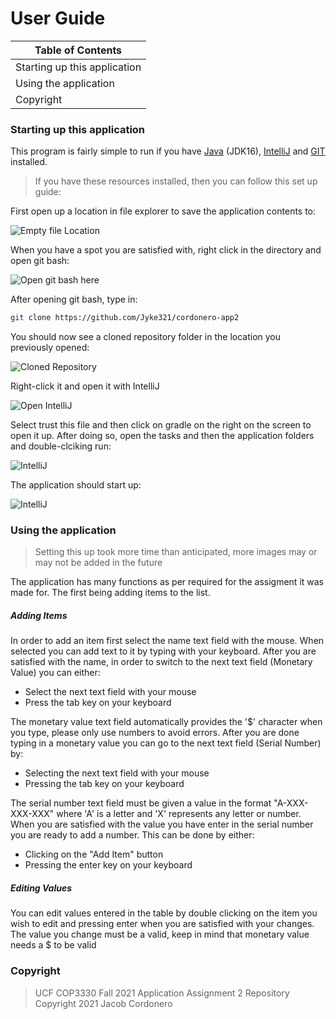 # User Guide
| Table of Contents |
| ------ |
|Starting up this application |
|Using the application |
|Copyright|


### Starting up this application
This program is fairly simple to run if you have [Java] (JDK16), [IntelliJ] and [GIT] installed.
> If you have these resources installed, then you can follow this set up guide:

First open up a location in file explorer to save the application contents to:

![Empty file Location][image1]

When you have a spot you are satisfied with, right click in the directory and open git bash:

![Open git bash here][image2]

After opening git bash, type in:
```sh
git clone https://github.com/Jyke321/cordonero-app2
```
You should now see a cloned repository folder in the location you previously opened:

![Cloned Repository][image3]

Right-click it and open it with IntelliJ

![Open IntelliJ][image4]

Select trust this file and then click on gradle on the right on the screen to open it up.
After doing so, open the tasks and then the application folders and double-clciking run:

![IntelliJ][image5]

The application should start up:

![IntelliJ][image6]

### Using the application
> Setting this up took more time than anticipated, more images may or may not be added in the future

The application has many functions as per required for the assigment it was made for. The first being adding items to the list.

##### Adding Items
In order to add an item first select the name text field with the mouse. When selected you can add text to it by typing with your keyboard.
After you are satisfied with the name, in order to switch to the next text field (Monetary Value) you can either:
 - Select the next text field with your mouse
 - Press the tab key on your keyboard

The monetary value text field automatically provides the '$' character when you type, please only use numbers to avoid errors.
After you are done typing in a monetary value you can go to the next text field (Serial Number) by:
 - Selecting the next text field with your mouse
 - Pressing the tab key on your keyboard

The serial number text field must be given a value in the format "A-XXX-XXX-XXX" where 'A' is a letter and 'X' represents any letter or number.
When you are satisfied with the value you have enter in the serial number you are ready to add a number. This can be done by either:
 - Clicking on the "Add Item" button
 - Pressing the enter key on your keyboard

##### Editing Values
You can edit values entered in the table by double clicking on the item you wish to edit and pressing enter when you are satisfied with your changes.
The value you change must be a valid, keep in mind that monetary value needs a $ to be valid


### Copyright

> UCF COP3330 Fall 2021 Application Assignment 2 Repository 
> Copyright 2021 Jacob Cordonero

[Java]: <https://jdk.java.net/16/>
[IntelliJ]: <https://www.jetbrains.com/idea/download/>
[GIT]: <http://git-scm.com/>
[image1]: <https://previews.dropbox.com/p/thumb/ABVkycHc-ZgB0Ny0HDYmaKdco1fVONV-edZl3D6nnKbQ2q2Z7w3chY81E9f-T4M1Nq1Y8NlVv3JX5Odv4G2hvLhMLP5CJ7YlImLLv7pRDLbdVoAz7DwBxb9h_CApX5UyXQEd7oWWtlG0EE2NMQFp6wvc1H1z3CzDgJv1bqRp3OrtIdgMuZ_YJyl6eQNFSQi1M65Vv7gMhXsg97ZcdwSggknPBx_iMoraV3bAGiGyz1pTHg2WeHfuZulGThMxZqF9EjWWropLd7_BQ6U2fiLgsrerEvXCKe8cr7IYJoxR-qbrDGSTuc8G5Ogmid11JGhX1t8x2DX8KXrzg0Ov-iEFr2WLLWgGJkt6A1ZECtWeqVCB6g/p.png>
[image2]: <https://previews.dropbox.com/p/thumb/ABXtJ0KnpSmXdfBY0ecKWXArzmEC4JFWPkiKI-hdPJSgIxj4sye4AHaHNjXV2ST3u2tfFSjf8r09cKYk_NbAsBibZojYZxFSbyfCA07ahc3uO4-hiwzNs0j9FqV0Nipj4GhFlcyrvE3U6W8BnmNc0kZvzAHlF1kuvMAbmT5HJaeAJkNPJICz_xNHE2g5Nni8snRSh6aIrLG1xkt_x2iUu6ouWZAdLK-5mKkMzKVJ_gZJL8tXZPd9gRQ7UjO8rQrfCj0t6Zp62-uVu2gpJjsn2jQXbTRsdl1FPBK6EwL82E5_CGn2hjNWRy54PRpJ-TP4L7PB5F2ADVeHdr2DLWpciOXGnGnXQO5n1wLnaUcTKMIGXA/p.png>
[image3]: <https://previews.dropbox.com/p/thumb/ABUABVmnC6pzTc6L5g9EREc0slArJb8zDPmHdfkQHjaAfNzwKwBaoyEzw83-m1mEOgE-d3SJ3o_bARdLT4XJgpZapRYOrzrJ6eRwvhqI7MmbIzTeBsj9VJBrqtvipWxsDM-_Ot_UAgGgU6QxocMf97z7L7X09JTTXPI0dTHCs-H3bFDq2qf6nXXXbJvtMNWEWzQ0-0YoJlIREcfgeMwBLSW3VCafGYUqOw8knpc_SH8-B_zHUEZigwkjDRvZmXreb5KTwEiH6OILc1qWPH5Ntm_9dER1lhDZxSKr6-YutPstD3p-_I6-tBYBvET33I2RJT377AtG1fgZ4k9qH6HbP1DdXnyGkgrIkfaBJMcq4J8Jog/p.png>
[image4]: <https://previews.dropbox.com/p/thumb/ABVQ5iDSTc13PHg6syHHFxKnvs2qP8bXeFrNcEqG4p1XXTBOl4LaDkrmBG1LuUeZol7J17IfEdIz1y_cu6tkXnEtIO6-H_rP3D9-0asnNDMg4HxYb7ZkaDVTeHhZDpbkrH5FOxPqNdim-ZakYUubIpC9cIxU43FcGtzl1JaeSB3RdmSRzPnIHTNHhWa4sA95u6m-PQQ2gG6O5Sp-YcQ-YOo5Y6Nhj2ygnrci0BoZCh4na-5KdlmrN36GKDpbwvSZxGXabgE-ncxL-qB36x-4JC4cxiBV0Yf4x4rFhXl1pGkNTW_KeO7JuSEcUOH8KQWEGDcsKlhoAMb4MMNonsNOFCOTm5o-nsJ7qYKc-W5AwWYpYg/p.png>
[image5]: <https://previews.dropbox.com/p/thumb/ABWT0DQQV-psC0_x2S61LXxQ_yG0CR_vtTYti-HYlzBJll9BB8DZnTd6vJuMSqpN4GozoW7ZK_4erHgc3abayvRGxt8N4QCvn09NJ1DEQ3xYl-F-zyD6s47DUZvYwV6NE1UV8SlNf3DMpcEsJLsQerS9WMLi4x6Xd3fICgU_1HW77H34u70xK0PHYV6a5QXB2XB2NHrwBhEeyjaywLJJhfc0hXK9gnuIB6eG6FczOCK8c7uEZnG3SnWKLrnq49YK2cWPxHe3waOG7c78yc1e3YP4QQJ8YIp3E-dRrlt7OkQ0RuA3OB4wnVelQirucWBFfVtrUcUXShOtAwtMbA1BUk9pSFbwEVCdF13-wkDE3JSruA/p.png>
[image6]: <https://previews.dropbox.com/p/thumb/ABXwunK7OghXdrGTWicKuJSTikj0_F_0y0sIqVVVoge5s9kUNHK3UNyCjVb0toF5k77Yq8D9udUe4hdW45r2ShNq9_VJZz675CMidXLaq8o2C-R6aLhftc3cy7gFhF8Wts_DXnTiZWduNieGJ8foMHhx8M5Yg81Df11xchPwmLX5VxkqUX1WJfJgKbRwNrzWDeT_rK3FpfVFnDMGJZ_SEH-y0vAbXcfXV0khl8CLDWAL_SKZp2uZqW5J6Q2W2LQ5NKOHDfG-76jp1nbMVfgVqZqdD_VZpwR1yVkXj1Fl3Sj2B3ziS7GB-vPNRlopBAI0Jkyt6Lplyc0Wc_OKkigxYym0HHSsGjDnNp8cLwiU-H8wMg/p.png>